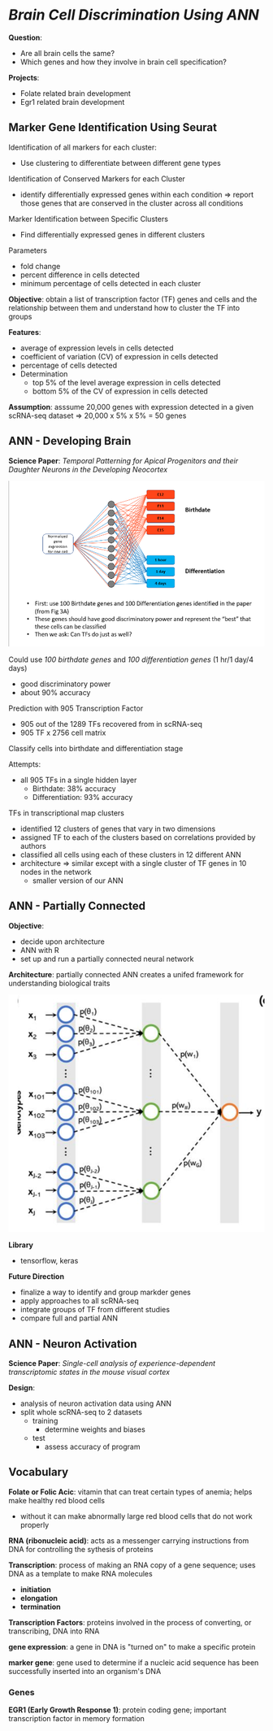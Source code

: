 # ***Brain Cell Discrimination Using ANN***

**Question**: 
- Are all brain cells the same?
- Which genes and how they involve in brain cell specification?

**Projects**:
- Folate related brain development
- Egr1 related brain development

## **Marker Gene Identification Using Seurat**

Identification of all markers for each cluster:
- Use clustering to differentiate between different gene types

Identification of Conserved Markers for each Cluster
- identify differentially expressed genes within each condition => report those genes that are conserved in the cluster across all conditions

Marker Identification between Specific Clusters
- Find differentially expressed genes in different clusters

Parameters
- fold change
- percent difference in cells detected
- minimum percentage of cells detected  in each cluster

**Objective**: obtain a list of transcription factor (TF) genes and cells and the relationship between them and understand how to cluster the TF into groups

**Features**: 
- average of expression levels in cells detected
- coefficient of variation (CV) of expression in cells detected
- percentage of cells detected
- Determination
    - top 5% of the level average expression in cells detected 
    - bottom 5% of the CV of expression in cells detected

**Assumption**: asssume 20,000 genes with expression detected in a given scRNA-seq dataset => 20,000 x 5% x 5% = 50 genes   

## **ANN - Developing Brain**

**Science Paper**: *Temporal Patterning for Apical Progenitors and their Daughter Neurons in the Developing Neocortex*

![ANN for mouse brain](resources/main_ANN-for-mouse-brains.png)

Could use *100 birthdate genes* and *100 differentiation genes* (1 hr/1 day/4 days)
- good discriminatory power
- about 90% accuracy

Prediction with 905 Transcription Factor
- 905 out of the 1289 TFs recovered from in scRNA-seq
- 905 TF x 2756 cell matrix

Classify cells into birthdate and differentiation stage

Attempts:
- all 905 TFs in a single hidden layer
    - Birthdate: 38% accuracy 
    - Differentiation: 93% accuracy

TFs in transcriptional map clusters
- identified 12 clusters of genes that vary in two dimensions
- assigned TF to each of the clusters based on correlations provided by authors
- classified all cells using each of these clusters in 12 different ANN
- architecture => similar except with a single cluster of TF genes in 10 nodes in the network
    - smaller version of our ANN

## **ANN - Partially Connected**

**Objective**: 
- decide upon architecture
- ANN with R
- set up and run a partially connected neural network

**Architecture**: partially connected ANN creates a unifed framework for understanding biological traits

![partially connected ANN](resources/main_partially-connected-ANN-architecture.png)

**Library**
- tensorflow, keras

**Future Direction**
- finalize a way to identify and group markder genes
- apply approaches to all scRNA-seq
- integrate groups of TF from different studies
- compare full and partial ANN

## **ANN - Neuron Activation**
**Science Paper**: *Single-cell analysis of experience-dependent transcriptomic states in the mouse visual cortex*

**Design**:
- analysis of neuron activation data using ANN
- split whole scRNA-seq to 2 datasets
    - training
        - determine weights and biases
    - test  
        - assess accuracy of program


## **Vocabulary**

**Folate or Folic Acic**: vitamin that can treat certain types of anemia; helps make healthy red blood cells
- without it can make abnormally large red blood cells that do not work properly

**RNA (ribonucleic acid)**: acts as a messenger carrying instructions from DNA for controlling the sythesis of proteins

**Transcription**: process of making an RNA copy of a gene sequence; uses DNA as a template to make RNA molecules
- **initiation**
- **elongation**
- **termination**

**Transcription Factors**: proteins involved in the process of converting, or transcribing, DNA into RNA

**gene expression**: a gene in DNA is "turned on" to make a specific protein

**marker gene**: gene used to determine if a nucleic acid sequence has been successfully inserted into an organism's DNA


### **Genes**

**EGR1 (Early Growth Response 1)**: protein coding gene; important transcription factor in memory formation



